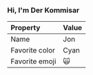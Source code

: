 ### Hi, I'm Der Kommisar

| Property | Value |
|:---------------|:-----------------|
| Name | Jon |
| Favorite color | Cyan |
| Favorite emoji | :scream_cat: |

